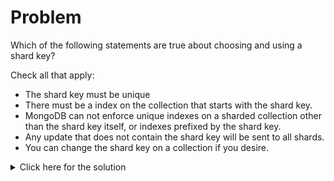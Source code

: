 # Problem
Which of the following statements are true about choosing and using a shard key?

Check all that apply:
 - The shard key must be unique
 - There must be a index on the collection that starts with the shard key.
 - MongoDB can not enforce unique indexes on a sharded collection other than the shard key itself, or indexes prefixed by the shard key.
 - Any update that does not contain the shard key will be sent to all shards.
 - You can change the shard key on a collection if you desire.

<details>
  <summary>Click here for the solution</summary>
    <ul>
      <li>There must be a index on the collection that starts with the shard key.</li>
      <li>MongoDB can not enforce unique indexes on a sharded collection other than the shard key itself, or indexes prefixed by the shard key.</li>
      <li>Any update that does not contain the shard key will be sent to all shards.</li>
    </ul>
</details>